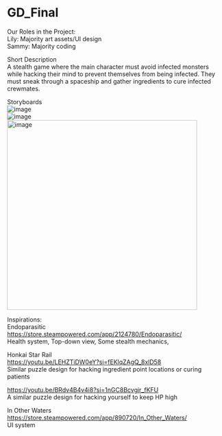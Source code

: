 # GD_Final

Our Roles in the Project: <br>
Lily: Majority art assets/UI design<br>
Sammy: Majority coding<br>


Short Description<br>
A stealth game where the main character must avoid infected monsters while hacking their mind to prevent themselves from being infected. They must sneak through a spaceship and gather ingredients to cure infected crewmates. 

Storyboards <br>
![image](https://github.com/user-attachments/assets/ea3aaa9a-f61d-4294-95ca-769c0498840a) <br>
![image](https://github.com/user-attachments/assets/183e2e6c-0dc0-4cb4-a6ca-486a986e0fb6) <br>
<img width="443" alt="image" src="https://github.com/user-attachments/assets/c10e667a-3d66-4a02-ae6d-50c4272297e0"> <br>

Inspirations: <br>
Endoparasitic <br>
https://store.steampowered.com/app/2124780/Endoparasitic/ <br>
Health system,
Top-down view,
Some stealth mechanics,

Honkai Star Rail <br>
https://youtu.be/LEHZTiDW0eY?si=fEKlqZAgQ_8xlD58 <br>
Similar puzzle design for hacking ingredient point locations or curing patients 

https://youtu.be/BRdv4B4v4i8?si=1nGC8Bcvgjr_fKFU  <br>
A similar puzzle design for hacking yourself to keep HP high

In Other Waters <br>
https://store.steampowered.com/app/890720/In_Other_Waters/ <br>
UI system





